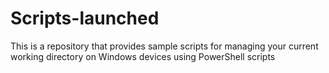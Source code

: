 # Scripts-launched
This is a repository that provides sample scripts for managing your current working directory on Windows devices using PowerShell scripts
